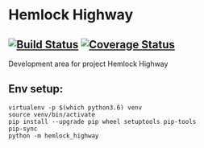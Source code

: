 # Hemlock Highway

[![Build Status](https://travis-ci.org/milesgranger/hemlock-highway.svg?branch=master)](https://travis-ci.org/milesgranger/hemlock-highway)
[![Coverage Status](https://coveralls.io/repos/github/milesgranger/hemlock-highway/badge.svg?branch=master)](https://coveralls.io/github/milesgranger/hemlock-highway?branch=master)
---

Development area for project Hemlock Highway

## Env setup:
```commandline
virtualenv -p $(which python3.6) venv
source venv/bin/activate
pip install --upgrade pip wheel setuptools pip-tools
pip-sync
python -m hemlock_highway
```